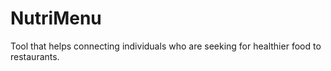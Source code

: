 # NutriMenu
Tool that helps connecting individuals who are seeking for healthier food to restaurants.
